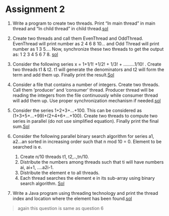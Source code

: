 # Assignment 2
1. Write a program to create two threads. Print “In main thread” in main thread and “In child thread” in child thread.[sol](./Sol1.java)

2. Create two threads and call them EvenThread and OddThread. EvenThread will print number as 2 4 6 8 10... and Odd Thread will print number as 1 3 5.... Now, synchronize these two threads to get the output as: 1 2 3 4 5 6 7 8. [sol](./Sol2.java)

3. Consider the following series x = 1+1/1! +1/2! + 1/3! + .........1/10! . Create two threads t1 & t2. t1 will generate the denominators and t2 will form the term and add them up. Finally print the result.[Sol](./Sol3.java)

4. Consider a file that contains a number of integers. Create two threads. Call them ‘producer’ and ‘consumer’ thread. Producer thread will be reading the integers from the file continuously while consumer thread will add them up. Use proper synchronization mechanism if needed.[sol](./Sol4.java)

5. Consider the series 1+2+3+...+100. This can be considered as (1+3+5+...+99)+(2+4+6+...+100). Create two threads to compute two series in parallel (do not use simplified equation). Finally print the final sum.[Sol](./Sol5.java)

6. Consider the following parallel binary search algorithm for series a1, a2...an sorted in increasing order such that n mod 10 = 0. Element to be searched is e.
    1. Create n/10 threads t1, t2,..,tn/10.
    2. Distribute the numbers among threads such that ti will have numbers ai, ai+1, ....a2i-1.
    3. Distribute the element e to all threads.
    4. Each thread searches the element e in its sub-array using binary search algorithm.
[Sol](./Sol6.java)

7. Write a Java program using threading technology and print the thread index and location where the element has been found.[sol](./Sol7.java)

> again this question is same as question 6  
